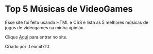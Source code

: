 # Top 5 Músicas de VideoGames

  Esse site foi feito usando HTML e CSS e lista as 5 melhores músicas de jogos de vídeogames na minha opinião.
  
  Clique <a href="https://leomitx10.github.io/Top-5-musicas-de-videogames/" target="_blank">Aqui</a> para entrar no site.
  
  Criado por: Leomitx10
